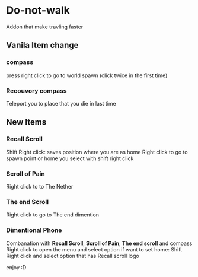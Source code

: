 # Do-not-walk
Addon that make travling faster

## Vanila Item change
### compass
press right click to go to world 
spawn (click twice in the first time)

### Recouvory compass
Teleport you to place that you die in last time 

## New Items
### Recall Scroll
Shift Right click: saves position where you are as home
Right click to go to spawn point or home you select with shift right click

### Scroll of Pain
Right click to to The Nether

### The end Scroll
Right click to go to The end dimention

### Dimentional Phone
Combanation with **Recall Scroll**, **Scroll of Pain**, **The end scroll** and compass
Right click to open the menu and select option
if want to set home:
Shift Right click and select option that has Recall scroll logo

enjoy :D

